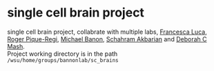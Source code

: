 # single cell brain project  


single cell brain project, collabrate with multiple labs, [Francesca Luca](https://lucalab.org/), [Roger Pique-Regi](http://piquelab.grid.wayne.edu/wordpress/), [Michael Banon](https://pharmacology.med.wayne.edu/profile/aa4864), [Schahram Akbarian](http://labs.neuroscience.mssm.edu/akbarian-lab/) and [Deborah C Mash](https://demerx.com/team/). <br/>
Project working directory is in the path `/wsu/home/groups/bannonlab/sc_brains`